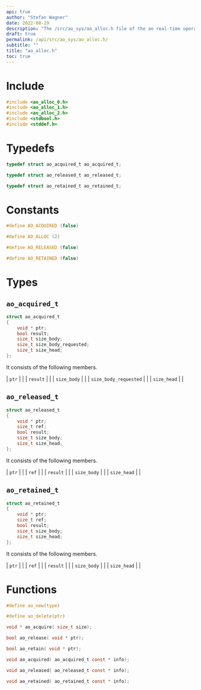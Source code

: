 ```yaml
---
api: true
author: "Stefan Wagner"
date: 2022-08-29
description: "The /src/ao_sys/ao_alloc.h file of the ao real-time operating system."
draft: true
permalink: /api/src/ao_sys/ao_alloc.h/
subtitle: ""
title: "ao_alloc.h"
toc: true
---
```


# Include

```c
#include <ao_alloc_0.h>
#include <ao_alloc_1.h>
#include <ao_alloc_2.h>
#include <stdbool.h>
#include <stddef.h>
```

# Typedefs

```c
typedef struct ao_acquired_t ao_acquired_t;
```

```c
typedef struct ao_released_t ao_released_t;
```

```c
typedef struct ao_retained_t ao_retained_t;
```

# Constants

```c
#define AO_ACQUIRED (false)
```

```c
#define AO_ALLOC (2)
```

```c
#define AO_RELEASED (false)
```

```c
#define AO_RETAINED (false)
```

# Types

## `ao_acquired_t`

```c
struct ao_acquired_t
{
    void * ptr;
    bool result;
    size_t size_body;
    size_t size_body_requested;
    size_t size_head;
};
```

It consists of the following members.

| `ptr` | |
| `result` | |
| `size_body` | |
| `size_body_requested` | |
| `size_head` | |

## `ao_released_t`

```c
struct ao_released_t
{
    void * ptr;
    size_t ref;
    bool result;
    size_t size_body;
    size_t size_head;
};
```

It consists of the following members.

| `ptr` | |
| `ref` | |
| `result` | |
| `size_body` | |
| `size_head` | |

## `ao_retained_t`

```c
struct ao_retained_t
{
    void * ptr;
    size_t ref;
    bool result;
    size_t size_body;
    size_t size_head;
};
```

It consists of the following members.

| `ptr` | |
| `ref` | |
| `result` | |
| `size_body` | |
| `size_head` | |

# Functions

```c
#define ao_new(type)
```

```c
#define ao_delete(ptr)
```

```c
void * ao_acquire( size_t size);
```

```c
bool ao_release( void * ptr);
```

```c
bool ao_retain( void * ptr);
```

```c
void ao_acquired( ao_acquired_t const * info);
```

```c
void ao_released( ao_released_t const * info);
```

```c
void ao_retained( ao_retained_t const * info);
```

